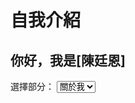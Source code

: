 <!DOCTYPE html>
<html>
<head>
  <title>我的自我介紹</title>
  <link rel="stylesheet" href="styles.css">

</head>
<body>

  <div class="background-image"></div>

  <h1>自我介紹</h1>

  <h2>你好，我是[陳廷恩]</h2>



  <label for="sectionSelect">選擇部分：</label>
  <select id="sectionSelect" onchange="showSection()">
    <option value="aboutMe">關於我</option>
    <option value="portfolio">作品</option>
  </select>

  <div id="aboutMe" style="display: none;">
      <H1>關於我<H1> 
 <h2>興趣</h2>
    <ul>
    <li>打籃球</li>
    <li>聽音樂</li>
    <li>打電動</li>
    <li>看電影</li>
    <li>畫畫</li>
  </ul>
 
  <h2>聯絡我</h2>
  <p>你可以通過郵件與我聯繫：c111181109@NKUST.EDU.TW</p>

  </div>

  <div id="portfolio" style="display: none;">
    
        <h3>我的作品</h3>
        <img src="作品.jpg" alt="作品圖片" style="width: 300px; height: auto;"></n>
        <img src="喬魯諾.jpg" alt="作品圖片" style="width: 300px; height: auto;"></n>
        <img src="煩雜.jpg" alt="作品圖片" style="width: 300px; height: auto;"></n>
        <img src="貓咪.jpg" alt="作品圖片" style="width: 300px; height: auto;"></n>
      </div>
      

  </div>

  <script>
    function showSection() {
      var sectionSelect = document.getElementById("sectionSelect");
      var aboutMe = document.getElementById("aboutMe");
      var portfolio = document.getElementById("portfolio");

      if (sectionSelect.value === "aboutMe") {
        aboutMe.style.display = "block";
        portfolio.style.display = "none";
      } else if (sectionSelect.value === "portfolio") {
        aboutMe.style.display = "none";
        portfolio.style.display = "block";
      }
    }
  </script>

</body>
</html>


  
